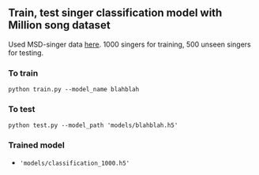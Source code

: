 ## Train, test singer classification model with Million song dataset 
Used MSD-singer data [here](https://github.com/kyungyunlee/MSD-singer). 
1000 singers for training, 500 unseen singers for testing.  


### To train
```
python train.py --model_name blahblah
```

### To test
```
python test.py --model_path 'models/blahblah.h5'
```

### Trained model 
* `'models/classification_1000.h5'`
